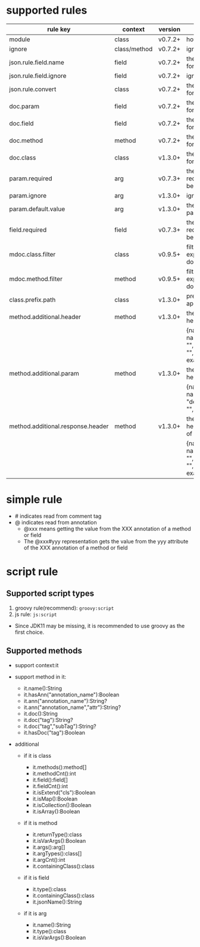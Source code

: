 # supported rules

| rule key | context | version | desc | 
| --- | --- | --- | --- |
| module | class | v0.7.2+ | how to group api |
| ignore | class/method | v0.7.2+ | ignore api in class |
| json.rule.field.name | field | v0.7.2+ | the property name for field |
| json.rule.field.ignore | field | v0.7.2+ | ignore field |
| json.rule.convert | class | v0.7.2+ | the property type for field |
| doc.param | field | v0.7.2+ | the additional doc for param |
| doc.field | field | v0.7.2+ | the additional doc for field |
| doc.method | method | v0.7.2+ | the additional doc for method |
| doc.class | class | v1.3.0+ | the additional doc for class |
| param.required | arg | v0.7.3+ | the param is required(must not be null) |
| param.ignore | arg | v1.3.0+ | ignore the param |
| param.default.value | arg | v1.3.0+ | the default value of param |
| field.required | field | v0.7.3+ | the field is required(must not be null) |
| mdoc.class.filter | class | v0.9.5+ | filter classes to export method documentation(rpc) |
| mdoc.method.filter | method | v0.9.5+ | filter methods to export method documentation(rpc) |
| class.prefix.path | class | v1.3.0+ | prefix path for all api in class |
| method.additional.header | method | v1.3.0+ | the additional header for method |
|  |  |  | {name: "header name",value: "",desc: "",required:false, example:""} |
| method.additional.param | method | v1.3.0+ | the additional header for param |
|  |  |  | {name: "param name",value: "defaultValue",desc: "",required:false} |
| method.additional.response.header | method | v1.3.0+ | the additional header for response of method |
|  |  |  | {name: "header name",value: "",desc: "",required:false, example:""} |

# simple rule
- \# indicates read from comment tag
- @ indicates read from annotation
   - @xxx means getting the value from the XXX annotation of a method or field
   - The @xxx#yyy representation gets the value from the yyy attribute of the XXX annotation of a method or field

# script rule

## Supported script types
1. groovy rule(recommend):
`groovy:script`
2. js rule:
`js:script`

- Since JDK11 may be missing, it is recommended to use groovy as the first choice.
## Supported methods
- support context:it
- support method in it:
     * it.name():String
     * it.hasAnn("annotation_name"):Boolean
     * it.ann("annotation_name"):String?
     * it.ann("annotation_name","attr"):String?
     * it.doc():String
     * it.doc("tag"):String?
     * it.doc("tag","subTag"):String?
     * it.hasDoc("tag"):Boolean

- additional
   - if it is class
     * it.methods():method[]
     * it.methodCnt():int
     * it.field():field[]
     * it.fieldCnt():int
     * it.isExtend("cls"):Boolean
     * it.isMap():Boolean
     * it.isCollection():Boolean
     * it.isArray():Boolean

  - if it is method
     * it.returnType():class
     * it.isVarArgs():Boolean
     * it.args():arg[]
     * it.argTypes():class[]
     * it.argCnt():int
     * it.containingClass():class

  - if it is field
     * it.type():class
     * it.containingClass():class
     * it.jsonName():String

  - if it is arg
     * it.name():String
     * it.type():class
     * it.isVarArgs():Boolean